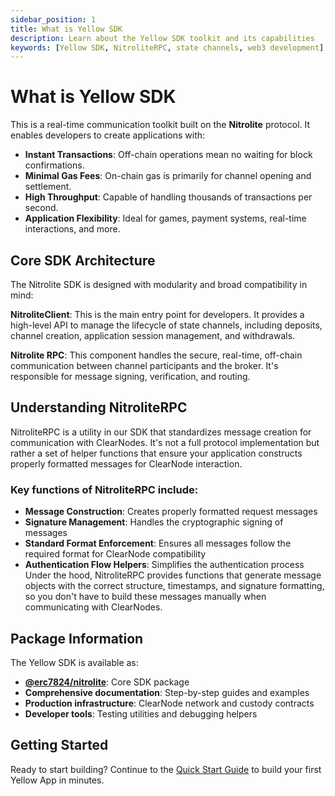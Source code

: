 ```yaml
---
sidebar_position: 1
title: What is Yellow SDK
description: Learn about the Yellow SDK toolkit and its capabilities
keywords: [Yellow SDK, NitroliteRPC, state channels, web3 development]
---
```


# What is Yellow SDK

This is a real-time communication toolkit built on the **Nitrolite** protocol. It enables developers to create applications with:

- **Instant Transactions**: Off-chain operations mean no waiting for block confirmations.
- **Minimal Gas Fees**: On-chain gas is primarily for channel opening and settlement.
- **High Throughput**: Capable of handling thousands of transactions per second.
- **Application Flexibility**: Ideal for games, payment systems, real-time interactions, and more.

##  Core SDK Architecture
The Nitrolite SDK is designed with modularity and broad compatibility in mind:

**NitroliteClient**: This is the main entry point for developers. It provides a high-level API to manage the lifecycle of state channels, including deposits, channel creation, application session management, and withdrawals.

**Nitrolite RPC**: This component handles the secure, real-time, off-chain communication between channel participants and the broker. It's responsible for message signing, verification, and routing.


##  Understanding NitroliteRPC
NitroliteRPC is a utility in our SDK that standardizes message creation for communication with ClearNodes. It's not a full protocol implementation but rather a set of helper functions that ensure your application constructs properly formatted messages for ClearNode interaction.

### Key functions of NitroliteRPC include:

- **Message Construction**: Creates properly formatted request messages
- **Signature Management**: Handles the cryptographic signing of messages
- **Standard Format Enforcement**: Ensures all messages follow the required format for ClearNode compatibility
- **Authentication Flow Helpers**: Simplifies the authentication process
Under the hood, NitroliteRPC provides functions that generate message objects with the correct structure, timestamps, and signature formatting, so you don't have to build these messages manually when communicating with ClearNodes.

## Package Information

The Yellow SDK is available as:

- **[@erc7824/nitrolite](https://www.npmjs.com/package/@erc7824/nitrolite)**: Core SDK package
- **Comprehensive documentation**: Step-by-step guides and examples
- **Production infrastructure**: ClearNode network and custody contracts
- **Developer tools**: Testing utilities and debugging helpers


## Getting Started

Ready to start building? Continue to the [Quick Start Guide](../../../build/quick-start) to build your first Yellow App in minutes.